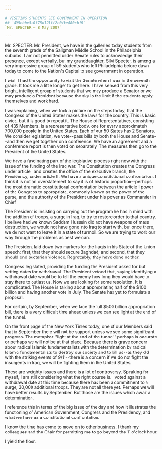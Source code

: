 ```yaml
---
---

# VISITING STUDENTS SEE GOVERNMENT IN OPERATION
## `495ebbe5c0f75d121ff2c0fbe480cbf6`
`Mr. SPECTER — 8 May 2007`

---
```



Mr. SPECTER. Mr. President, we have in the galleries today students 
from the seventh grade of the Saligman Middle School in the 
Philadelphia suburbs. I am not permitted under Senate rules to 
acknowledge their presence, except verbally, but my granddaughter, 
Silvi Specter, is among a very impressive group of 59 students who left 
Philadelphia before dawn today to come to the Nation's Capital to see 
government in operation.

I wish I had the opportunity to visit the Senate when I was in the 
seventh grade. It took me a little longer to get here. I have sensed 
from this very bright, intelligent group of students that we may 
produce a Senator or we may produce a President because the sky is the 
limit if the students apply themselves and work hard.

I was explaining, when we took a picture on the steps today, that the 
Congress of the United States makes the laws for the country. This is 
basic civics, but it is good to repeat it. The House of 
Representatives, consisting of 435 Members, is a representative body, 
one for every approximately 700,000 people in the United States. Each 
of our 50 States has 2 Senators. We consider legislation, we vote--pass 
bills by both the House and Senate--and then we get together on a 
conference. We have an agreement and a conference report is then voted 
on separately. The measures then go to the President of the United 
States.


We have a fascinating part of the legislative process right now with 
the issue of the funding of the Iraq war. The Constitution creates the 
Congress under article I and creates the office of the executive 
branch, the Presidency, under article II. We have a unique 
constitutional confrontation. I think it is not an overstatement to say 
it is of historic proportion--perhaps the most dramatic constitutional 
confrontation between the article I power of the Congress to 
appropriate, commonly known as the power of the purse, and the 
authority of the President under his power as Commander in Chief.

The President is insisting on carrying out the program he has in mind 
with the addition of troops, a surge in Iraq, to try to restore order 
to that country. I believe had we known Saddam Hussein did not have 
weapons of mass destruction, we would not have gone into Iraq to start 
with, but once there, we do not want to leave it in a state of turmoil. 
So we are trying to work our way through the problems as best we can.

The President laid down two markers for the Iraqis in his State of 
the Union speech: first, that they should secure Baghdad; and second, 
that they should end sectarian violence. Regrettably, they have done 
neither.

Congress legislated, providing the funding the President asked for 
but setting dates for withdrawal. The President vetoed that, saying 
identifying a withdrawal date would be to tell the enemy how long they 
would have to stay there to outlast us. Now we are looking for some 
resolution. It is complicated. The House is talking about appropriating 
half of the $100 billion and having another vote in July. The Senate 
has yet to formulate a proposal.

For certain, by September, when we face the full $500 billion 
appropriation bill, there is a very difficult time ahead unless we can 
see light at the end of the tunnel.

On the front page of the New York Times today, one of our Members 
said that in September there will not be support unless we see some 
significant progress. The metaphor ''light at the end of the tunnel'' 
perhaps is accurate or perhaps we will not be at that place. Because 
there is grave concern about radical Islamic fundamentalists with the 
determination by radical Islamic fundamentalists to destroy our society 
and to kill us--as they did with the striking events of 9/11--there is 
a concern if we do not fight the insurgents in Iraq, we will be 
fighting them in the United States.

These are weighty issues and there is a lot of controversy. Speaking 
for myself, I am still considering what the right course is. I voted 
against a withdrawal date at this time because there has been a 
commitment to a surge, 30,000 additional troops. They are not all there 
yet. Perhaps we will have better results by September. But those are 
the issues which await a determination.

I reference this in terms of the big issue of the day and how it 
illustrates the functioning of American Government, Congress and the 
Presidency, and what we have as a constitutional confrontation.

I know the time has come to move on to other business. I thank my 
colleagues and the Chair for permitting me to go beyond the 11 o'clock 
hour.

I yield the floor.